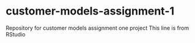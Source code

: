 # customer-models-assignment-1
Repository for customer models assignment one project
This line is from RStudio
